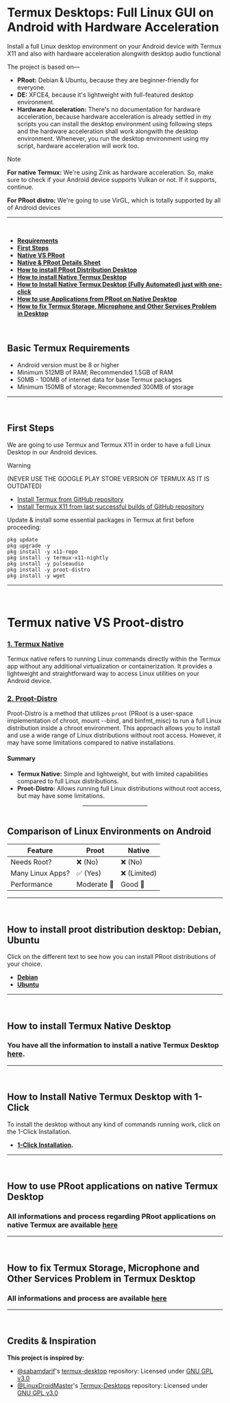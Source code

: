 # Termux Desktops: Full Linux GUI on Android with Hardware Acceleration
Install a full Linux desktop environment on your Android device with Termux X11 and also with hardware acceleration alongwith desktop audio functional

The project is based on—
- **PRoot:** Debian & Ubuntu, because they are beginner-friendly for everyone.
- **DE:** XFCE4, because it's lightweight with full-featured desktop environment.
- **Hardware Acceleration:** There's no documentation for hardware acceleration, because hardware acceleration is already settled in my scripts you can install the desktop environment using following steps and the hardware acceleration shall work alongwith the desktop environment. Whenever, you run the desktop environment using my script, hardware acceleration will work too.
> [!NOTE]
> **For native Termux:** We're using Zink as hardware acceleration. So, make sure to check if your Android device supports Vulkan or not. If it supports, continue.
>
> **For PRoot distro:** We're going to use VirGL, which is totally supported by all of Android devices

---
<br>

- **[Requirements](#termux-needs)**
- **[First Steps](#first-steps)**
- **[Native VS PRoot](#choose-linux)**
- **[Native & PRoot Details Sheet](#comparing-sheet)**
- **[How to install PRoot Distribution Desktop](#proot-distributions)**
- **[How to install Native Termux Desktop](#termux-native)**
- **[How to Install Native Termux Desktop (Fully Automated) just with one-click](#termux-native-auto)**
- **[How to use Applications from PRoot on Native Desktop](#termux-prootapp-native)**
- **[How to fix Termux Storage, Microphone and Other Services Problem in Desktop](#termux-problem-fix)**

<br>

## Basic Termux Requirements <a name=termux-needs></a>
- Android version must be 8 or higher
- Minimum 512MB of RAM; Recommended 1.5GB of RAM
- 50MB - 100MB of internet data for base Termux packages
- Minimum 150MB of storage; Recommended 300MB of storage

---
<br>

## First Steps <a name=first-steps></a>
We are going to use Termux and Termux X11 in order to have a full Linux Desktop in our Android devices.
> [!WARNING]
> (NEVER USE THE GOOGLE PLAY STORE VERSION OF TERMUX AS IT IS OUTDATED)
- [Install Termux from GitHub repository](https://github.com/termux/termux-app/releases)
- [Install Termux X11 from last successful builds of GitHub repository](https://github.com/termux/termux-x11/actions/workflows/debug_build.yml)

Update & install some essential packages in Termux at first before proceeding:
```
pkg update
pkg upgrade -y
pkg install -y x11-repo
pkg install -y termux-x11-nightly
pkg install -y pulseaudio
pkg install -y proot-distro
pkg install -y wget
```

---
<br>

# Termux native VS Proot-distro <a name=choose-linux></a>

### [1. Termux Native](#termux-native)

Termux native refers to running Linux commands directly within the Termux app without any additional virtualization or containerization. It provides a lightweight and straightforward way to access Linux utilities on your Android device.

### [2. Proot-Distro](#proot-distributions)

Proot-Distro is a method that utilizes `proot` (PRoot is a user-space implementation of chroot, mount --bind, and binfmt_misc) to run a full Linux distribution inside a chroot environment. This approach allows you to install and use a wide range of Linux distributions without root access. However, it may have some limitations compared to native installations.

#### Summary

- **Termux Native:** Simple and lightweight, but with limited capabilities compared to full Linux distributions.
- **Proot-Distro:** Allows running full Linux distributions without root access, but may have some limitations.

<hr style="width: 30%; height: 2px; background-color: gray; border: none; margin: auto;">
<br>

## Comparison of Linux Environments on Android <a name=comparing-sheet></a>
| Feature             | Proot          | Native         |
|---------------------|----------------|----------------|
| Needs Root?         | ❌ (No)        | ❌ (No)        |
| Many Linux Apps?    | ✅ (Yes)       | ❌ (Limited)   |
| Performance         | Moderate 💼    | Good 🚀        |

---
<br>

## How to install proot distribution desktop: Debian, Ubuntu <a name=proot-distributions></a>
Click on the different text to see how you can install PRoot distributions of your choice.
- **[Debian](/Documentation/proot/debian_proot.md)**
- **[Ubuntu](/Documentation/proot/ubuntu_proot.md)**

---
<br>

## How to install Termux Native Desktop <a name=termux-native></a>
### You have all the information to install a native Termux Desktop [here](/Documentation/native/termux_native.md).

---
<br>

## How to Install Native Termux Desktop with 1-Click <a name=termux-native-auto></a>
To install the desktop without any kind of commands running work, click on the 1-Click Installation.
- **[1-Click Installation](/Documentation/native/termux_native_automated.md).**

---
<br>

## How to use PRoot applications on native Termux Desktop <a name=termux-prootapp-native></a>
### All informations and process regarding PRoot applications on native Termux are available [here](/Documentation/native/termux_prootapp_native.md)

---
<br>

## How to fix Termux Storage, Microphone and Other Services Problem in Termux Desktop <a name=termux-problem-fix></a>
### All informations and process are available [here](/Documentation/termux/problem_fix.md)

---
<br>

## Credits & Inspiration

**This project is inspired by:**

- [@sabamdarif](https://github.com/sabamdarif)'s [termux-desktop](https://github.com/sabamdarif/termux-desktop) repository: Licensed under [GNU GPL v3.0](https://github.com/sabamdarif/termux-desktop/blob/main/LICENSE)
- [@LinuxDroidMaster](https://github.com/LinuxDroidMaster)'s [Termux-Desktops](https://github.com/LinuxDroidMaster/Termux-Desktops) repository: Licensed under [GNU GPL v3.0](https://github.com/LinuxDroidMaster/Termux-Desktops/blob/main/LICENSE)